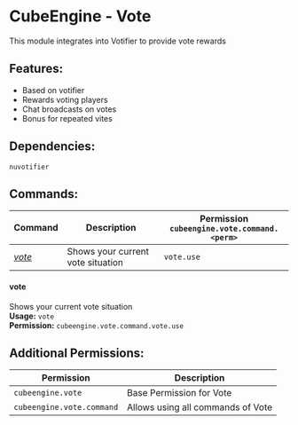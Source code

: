 # CubeEngine - Vote
This module integrates into Votifier to provide vote rewards

## Features:
 - Based on votifier
 - Rewards voting players
 - Chat broadcasts on votes
 - Bonus for repeated vites

## Dependencies:
 `nuvotifier`

## Commands:

| Command | Description | Permission<br>`cubeengine.vote.command.<perm>` |
| --- | --- | --- |
| [*vote*](#vote) | Shows your current vote situation | `vote.use` |

#### vote  
Shows your current vote situation  
**Usage:** `vote `  
**Permission:** `cubeengine.vote.command.vote.use`  
  

## Additional Permissions:

| Permission | Description |
| --- | --- |
| `cubeengine.vote` | Base Permission for Vote |
| `cubeengine.vote.command` | Allows using all commands of Vote |
